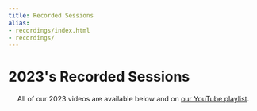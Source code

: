 ```yaml
---
title: Recorded Sessions
alias:
- recordings/index.html
- recordings/
---
```


# 2023's Recorded Sessions
<div style="text-align: center;">
<!--<a href="http://www.telerik.com/"><div style="background: #fff; display: inline-block; padding: 25px; max-width: 50%; margin-top: 25px;">
<img src="/images/sponsors/progress_655x155.png" style="width: 100%;">
</div></a>
<p>Thank you to our virtual sponsor <a href="http://www.telerik.com/">Progress</a> for making this possible!</p>-->
<p>All of our 2023 videos are available below and on <a href="https://www.youtube.com/playlist?list=PLaHMqLt8nxCyEzND3waqwgrnOpNjPtUs_">our YouTube playlist</a>.
</div>